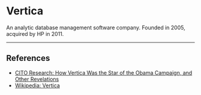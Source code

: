 # Vertica

An analytic database management software company. Founded in 2005, acquired by HP in 2011.

---

## References

-   [CITO Research: How Vertica Was the Star of the Obama Campaign, and Other Revelations](http://citoresearch.com/data-science/how-vertica-was-star-obama-campaign-and-other-revelations)
-   [Wikipedia: Vertica](https://en.wikipedia.org/wiki/Vertica)
